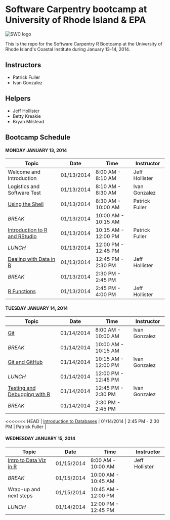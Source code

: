 Software Carpentry bootcamp at University of Rhode Island &amp; EPA
===================================================================

![SWC logo](http://software-carpentry.org/img/software-carpentry-banner.png)

This is the repo for the Software Carpentry R Bootcamp at the University of Rhode Island's Coastal Institute during January 13-14, 2014.

## Instructors
 - Patrick Fuller
 - Ivan Gonzalez

## Helpers
 - Jeff Hollister
 - Betty Kreakie
 - Bryan Milstead

## Bootcamp Schedule

#### MONDAY JANUARY 13, 2014

| Topic                                                                                                       | Date       | Time                | Instructor     |
| -----                                                                                                       | ----       | ----                | ----------     |
| Welcome and Introduction                                                                                    | 01/13/2014 | 8:00 AM - 8:10 AM   | Jeff Hollister |
| Logistics and Software Test                                                                                 | 01/13/2014 | 8:10 AM - 8:30 AM   | Ivan Gonzalez  |
| [Using the Shell](https://github.com/iglpdc/2014-01-13-uri/tree/master/05-shell)                            | 01/13/2014 | 8:30 AM - 10:00 AM  | Patrick Fuller |
| _BREAK_ | 01/13/2014 | 10:00 AM - 10:15 AM | |
| [Introduction to R and RStudio](https://github.com/iglpdc/2014-01-13-uri/blob/gh-pages/rLessons/Intro.md)| 01/13/2014 | 10:15 AM - 12:00 PM | Patrick Fuller |
| _LUNCH_ | 01/13/2014 | 12:00 PM - 12:45 PM | |
| [Dealing with Data in R](https://github.com/iglpdc/2014-01-13-uri/blob/gh-pages/rLessons/Data.md) | 01/13/2014 | 12:45 PM - 2:30 PM | Jeff Hollister |
| _BREAK_ | 01/13/2014 | 2:30 PM - 2:45 PM | |
| [R Functions](https://github.com/iglpdc/2014-01-13-uri/blob/gh-pages/rLessons/Functions.md)| 01/13/2014 | 2:45 PM - 4:00 PM | Jeff Hollister |

#### TUESDAY JANUARY 14, 2014

| Topic                                                                                     | Date       | Time                | Instructor    |
| -----                                                                                     | ----       | ----                | ----------    |
| [Git](https://github.com/iglpdc/2014-01-13-uri/tree/gh-pages/06-version-control/local.md) | 01/14/2014 | 8:00 AM - 10:00 AM  | Ivan Gonzalez |
| _BREAK_                                                                                   | 01/14/2014 | 10:00 AM - 10:15 AM |               |
| [Git and GitHub](https://github.com/iglpdc/2014-01-13-uri/tree/gh-pages/06-version-control/local.md)                                                                       | 01/14/2014 | 10:15 AM - 12:00 PM | Ivan Gonzalez |
| _LUNCH_                                                                                   | 01/14/2014 | 12:00 PM - 12:45 PM |               |
| [Testing and Debugging with R](https://github.com/iglpdc/2014-01-13-uri/tree/gh-pages/07-testing)                                                         | 01/14/2014 | 12:45 PM - 2:30 PM  | Ivan Gonzalez |
| _BREAK_                                                                                   | 01/14/2014 | 2:30 PM - 2:45 PM   |               |
<<<<<<< HEAD
| [Introduction to Databases](https://github.com/iglpdc/2014-01-13-uri/tree/master/08-databases) | 01/14/2014 | 2:45 PM - 2:30 PM | Patrick Fuller |

#### WEDNESDAY JANUARY 15, 2014

| Topic | Date | Time | Instructor |
| ----- | ---- | ---- | ---------- |
| [Intro to Data Viz in R](https://github.com/iglpdc/2014-01-13-uri/blob/gh-pages/rLessons/DataViz.md)| 01/15/2014 | 8:00 AM - 10:00 AM | Jeff Hollister |
| _BREAK_ | 01/15/2014 | 10:00 AM - 10:45 AM | |
| Wrap-up and next steps | 01/15/2014 |10:45 AM - 12:00 PM | |
| _LUNCH_ |01/14/2014 | 12:00 PM - 12:45 PM | |